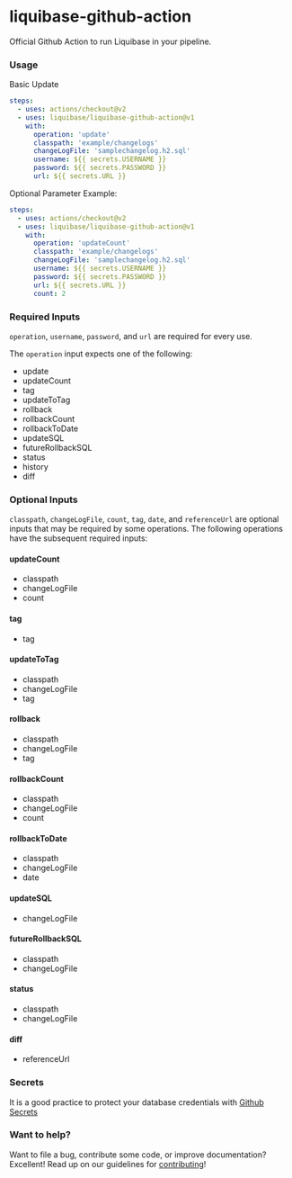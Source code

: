 # liquibase-github-action

Official Github Action to run Liquibase in your pipeline.

### Usage

Basic Update

```yaml
steps:
  - uses: actions/checkout@v2
  - uses: liquibase/liquibase-github-action@v1
    with:
      operation: 'update'
      classpath: 'example/changelogs'
      changeLogFile: 'samplechangelog.h2.sql'
      username: ${{ secrets.USERNAME }}
      password: ${{ secrets.PASSWORD }}
      url: ${{ secrets.URL }}
```

Optional Parameter Example:

```yaml
steps:
  - uses: actions/checkout@v2
  - uses: liquibase/liquibase-github-action@v1
    with:
      operation: 'updateCount'
      classpath: 'example/changelogs'
      changeLogFile: 'samplechangelog.h2.sql'
      username: ${{ secrets.USERNAME }}
      password: ${{ secrets.PASSWORD }}
      url: ${{ secrets.URL }}
      count: 2
```

### Required Inputs

`operation`, `username`, `password`, and `url` are required for every use.

The `operation` input expects one of the following:

- update
- updateCount
- tag
- updateToTag
- rollback
- rollbackCount
- rollbackToDate
- updateSQL
- futureRollbackSQL
- status
- history
- diff

### Optional Inputs

`classpath`, `changeLogFile`, `count`, `tag`, `date`, and `referenceUrl` are optional inputs that may be required by some operations. The following operations have the subsequent required inputs:

#### updateCount

- classpath
- changeLogFile
- count

#### tag

- tag

#### updateToTag

- classpath
- changeLogFile
- tag

#### rollback

- classpath
- changeLogFile
- tag

#### rollbackCount

- classpath
- changeLogFile
- count

#### rollbackToDate

- classpath
- changeLogFile
- date

#### updateSQL

- changeLogFile

#### futureRollbackSQL

- classpath
- changeLogFile

#### status

- classpath
- changeLogFile

#### diff

- referenceUrl

### Secrets

It is a good practice to protect your database credentials with [Github Secrets](https://docs.github.com/en/free-pro-team@latest/actions/reference/encrypted-secrets)

### Want to help?

Want to file a bug, contribute some code, or improve documentation? Excellent! Read up on our
guidelines for [contributing](https://www.liquibase.org/community/index.html)!
